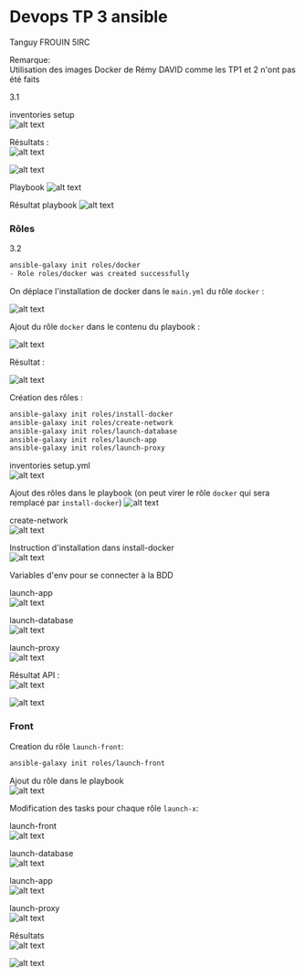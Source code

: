 # Devops TP 3 ansible

Tanguy FROUIN 5IRC

Remarque:  
Utilisation des images Docker de Rémy DAVID comme les TP1 et 2 n'ont pas été faits

3.1  

inventories setup  
![alt text](./images/image-4.png)

Résultats :  
![alt text](./images/image.png)


![alt text](./images/image-1.png)


Playbook
![alt text](./images/image-2.png)

Résultat playbook
![alt text](./images/image-3.png)


### Rôles 

3.2

```bash
ansible-galaxy init roles/docker
- Role roles/docker was created successfully
```
On déplace l'installation de docker dans le `main.yml` du rôle `docker` :  

![alt text](./images/image-5.png)

Ajout du rôle `docker` dans le contenu du playbook :  

![alt text](./images/image-6.png)

Résultat :  

![alt text](./images/image-7.png)



Création des rôles :  
```bash
ansible-galaxy init roles/install-docker
ansible-galaxy init roles/create-network
ansible-galaxy init roles/launch-database
ansible-galaxy init roles/launch-app
ansible-galaxy init roles/launch-proxy
```


inventories setup.yml  
![alt text](./images/image-9.png)

Ajout des rôles dans le playbook  (on peut virer le rôle `docker` qui sera remplacé par `install-docker`)
![alt text](./images/image-15.png)

create-network  
![alt text](./images/image-14.png)

Instruction d'installation dans install-docker  
![alt text](./images/image-13.png)

Variables d'env pour se connecter à la BDD  
  
launch-app  
![alt text](./images/image-10.png)

launch-database  
![alt text](./images/image-11.png)

launch-proxy  
![alt text](./images/image-12.png)

Résultat API :  
![alt text](./images/image-8.png)

![alt text](./images/image-16.png)

### Front  

Creation du rôle `launch-front`:  
```bash
ansible-galaxy init roles/launch-front
```

Ajout du rôle dans le playbook  
![alt text](./images/image-18.png)

Modification des tasks pour chaque rôle `launch-x`:  
  
launch-front  
![alt text](./images/image-17.png)

launch-database  
![alt text](./images/image-19.png)

launch-app  
![alt text](./images/image-20.png)

launch-proxy  
![alt text](./images/image-21.png)

Résultats  
![alt text](./images/image-22.png)

![alt text](./images/image-23.png)